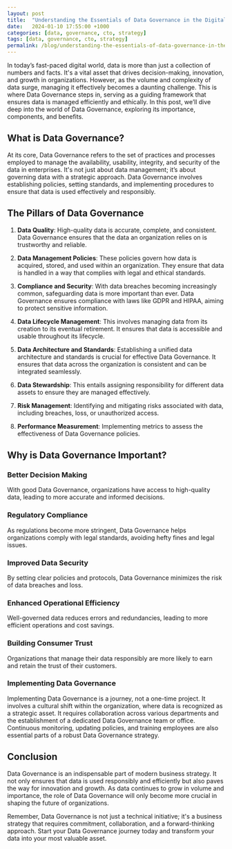 ```yaml
---
layout: post
title:  "Understanding the Essentials of Data Governance in the Digital Age"
date:   2024-01-10 17:55:00 +1000
categories: [data, governance, cto, strategy]
tags: [data, governance, cto, strategy]
permalink: /blog/understanding-the-essentials-of-data-governance-in-the-digital-age/
---
```



In today’s fast-paced digital world, data is more than just a collection of numbers and facts. It's a vital asset that drives decision-making, innovation, and growth in organizations. However, as the volume and complexity of data surge, managing it effectively becomes a daunting challenge. This is where Data Governance steps in, serving as a guiding framework that ensures data is managed efficiently and ethically. In this post, we’ll dive deep into the world of Data Governance, exploring its importance, components, and benefits.


## What is Data Governance?
At its core, Data Governance refers to the set of practices and processes employed to manage the availability, usability, integrity, and security of the data in enterprises. It's not just about data management; it’s about governing data with a strategic approach. Data Governance involves establishing policies, setting standards, and implementing procedures to ensure that data is used effectively and responsibly.

## The Pillars of Data Governance

 1. **Data Quality**: High-quality data is accurate, complete, and consistent. Data Governance ensures that the data an organization relies on is trustworthy and reliable.

 2. **Data Management Policies**: These policies govern how data is acquired, stored, and used within an organization. They ensure that data is handled in a way that complies with legal and ethical standards.

 3. **Compliance and Security**: With data breaches becoming increasingly common, safeguarding data is more important than ever. Data Governance ensures compliance with laws like GDPR and HIPAA, aiming to protect sensitive information.

 4. **Data Lifecycle Management**: This involves managing data from its creation to its eventual retirement. It ensures that data is accessible and usable throughout its lifecycle.

 5. **Data Architecture and Standards**: Establishing a unified data architecture and standards is crucial for effective Data Governance. It ensures that data across the organization is consistent and can be integrated seamlessly.

 6. **Data Stewardship**: This entails assigning responsibility for different data assets to ensure they are managed effectively.

 7. **Risk Management**: Identifying and mitigating risks associated with data, including breaches, loss, or unauthorized access.

 8. **Performance Measurement**: Implementing metrics to assess the effectiveness of Data Governance policies.



## Why is Data Governance Important?

### Better Decision Making
With good Data Governance, organizations have access to high-quality data, leading to more accurate and informed decisions.


### Regulatory Compliance
As regulations become more stringent, Data Governance helps organizations comply with legal standards, avoiding hefty fines and legal issues.


### Improved Data Security
By setting clear policies and protocols, Data Governance minimizes the risk of data breaches and loss.


### Enhanced Operational Efficiency
Well-governed data reduces errors and redundancies, leading to more efficient operations and cost savings.


### Building Consumer Trust
Organizations that manage their data responsibly are more likely to earn and retain the trust of their customers.


### Implementing Data Governance
Implementing Data Governance is a journey, not a one-time project. It involves a cultural shift within the organization, where data is recognized as a strategic asset. It requires collaboration across various departments and the establishment of a dedicated Data Governance team or office. Continuous monitoring, updating policies, and training employees are also essential parts of a robust Data Governance strategy.


## Conclusion
Data Governance is an indispensable part of modern business strategy. It not only ensures that data is used responsibly and efficiently but also paves the way for innovation and growth. As data continues to grow in volume and importance, the role of Data Governance will only become more crucial in shaping the future of organizations.

Remember, Data Governance is not just a technical initiative; it's a business strategy that requires commitment, collaboration, and a forward-thinking approach. Start your Data Governance journey today and transform your data into your most valuable asset.





